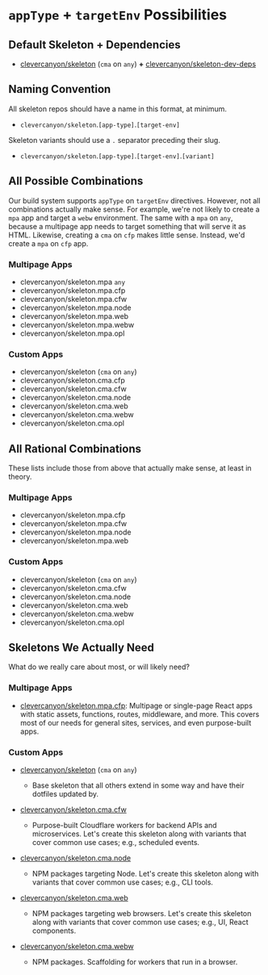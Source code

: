 # `appType` + `targetEnv` Possibilities

## Default Skeleton + Dependencies

-   [clevercanyon/skeleton](https://github.com/clevercanyon/skeleton) (`cma` on `any`)
    **+** [clevercanyon/skeleton-dev-deps](https://github.com/clevercanyon/skeleton-dev-deps)

## Naming Convention

All skeleton repos should have a name in this format, at minimum.

-   `clevercanyon/skeleton`.`[app-type]`.`[target-env]`

Skeleton variants should use a `.` separator preceding their slug.

-   `clevercanyon/skeleton`.`[app-type]`.`[target-env]`.`[variant]`

## All Possible Combinations

Our build system supports `appType` on `targetEnv` directives. However, not all combinations
actually make sense. For example, we're not likely to create a `mpa` app and target a
`webw` environment. The same with a `mpa` on `any`, because a multipage app needs to target
something that will serve it as HTML. Likewise, creating a `cma` on `cfp` makes little sense.
Instead, we'd create a `mpa` on `cfp` app.

### Multipage Apps

-   clevercanyon/skeleton.mpa `any`
-   clevercanyon/skeleton.mpa.cfp
-   clevercanyon/skeleton.mpa.cfw
-   clevercanyon/skeleton.mpa.node
-   clevercanyon/skeleton.mpa.web
-   clevercanyon/skeleton.mpa.webw
-   clevercanyon/skeleton.mpa.opl

### Custom Apps

-   clevercanyon/skeleton (`cma` on `any`)
-   clevercanyon/skeleton.cma.cfp
-   clevercanyon/skeleton.cma.cfw
-   clevercanyon/skeleton.cma.node
-   clevercanyon/skeleton.cma.web
-   clevercanyon/skeleton.cma.webw
-   clevercanyon/skeleton.cma.opl

## All Rational Combinations

These lists include those from above that actually make sense, at least in theory.

### Multipage Apps

-   clevercanyon/skeleton.mpa.cfp
-   clevercanyon/skeleton.mpa.cfw
-   clevercanyon/skeleton.mpa.node
-   clevercanyon/skeleton.mpa.web

### Custom Apps

-   clevercanyon/skeleton (`cma` on `any`)
-   clevercanyon/skeleton.cma.cfw
-   clevercanyon/skeleton.cma.node
-   clevercanyon/skeleton.cma.web
-   clevercanyon/skeleton.cma.webw
-   clevercanyon/skeleton.cma.opl

## Skeletons We Actually Need

What do we really care about most, or will likely need?

### Multipage Apps

-   [clevercanyon/skeleton.mpa.cfp](#): Multipage or single-page React apps with static assets,
    functions, routes, middleware, and more. This covers most of our needs for general sites,
    services, and even purpose-built apps.

### Custom Apps

-   [clevercanyon/skeleton](https://github.com/clevercanyon/skeleton) (`cma` on `any`)

    -   Base skeleton that all others extend in some way and have their dotfiles updated by.

-   [clevercanyon/skeleton.cma.cfw](#)

    -   Purpose-built Cloudflare workers for backend APIs and microservices. Let's create this
        skeleton along with variants that cover common use cases; e.g., scheduled events.

-   [clevercanyon/skeleton.cma.node](#)

    -   NPM packages targeting Node. Let's create this skeleton along with variants that cover common
        use cases; e.g., CLI tools.

-   [clevercanyon/skeleton.cma.web](#)

    -   NPM packages targeting web browsers. Let's create this skeleton along with variants that cover
        common use cases; e.g., UI, React components.

-   [clevercanyon/skeleton.cma.webw](#)
    -   NPM packages. Scaffolding for workers that run in a browser.

